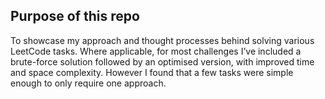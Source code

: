 ## Purpose of this repo
To showcase my approach and thought processes behind solving various LeetCode tasks. Where applicable, for most challenges I’ve included a brute-force solution followed by an optimised version, with improved time and space complexity. However I found that a few tasks were simple enough to only require one approach.
